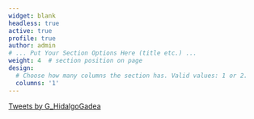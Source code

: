 ```yaml
---
widget: blank
headless: true
active: true
profile: true 
author: admin
# ... Put Your Section Options Here (title etc.) ...
weight: 4  # section position on page
design:
  # Choose how many columns the section has. Valid values: 1 or 2.
  columns: '1'
---
```


<a class="twitter-timeline" data-lang="en" data-width="60%" data-height="900" data-theme="dark" href="https://twitter.com/G_HidalgoGadea?ref_src=twsrc%5Etfw">Tweets by G_HidalgoGadea</a> <script async src="https://platform.twitter.com/widgets.js" charset="utf-8"></script>
